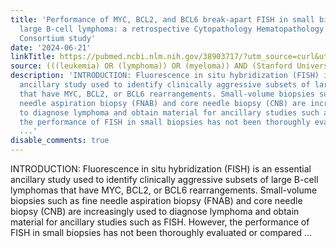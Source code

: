 ```yaml
---
title: 'Performance of MYC, BCL2, and BCL6 break-apart FISH in small biopsies with
  large B-cell lymphoma: a retrospective Cytopathology Hematopathology Interinstitutional
  Consortium study'
date: '2024-06-21'
linkTitle: https://pubmed.ncbi.nlm.nih.gov/38903717/?utm_source=curl&utm_medium=rss&utm_campaign=pubmed-2&utm_content=1Rkszs2HVZ2RHP33OibaNFew6VK-LzjJWTD4GwmLlk8B-wCceh&fc=20220923065203&ff=20240621182520&v=2.18.0.post9+e462414
source: (((leukemia) OR (lymphoma)) OR (myeloma)) AND (Stanford University[Affiliation])
description: 'INTRODUCTION: Fluorescence in situ hybridization (FISH) is an essential
  ancillary study used to identify clinically aggressive subsets of large B-cell lymphomas
  that have MYC, BCL2, or BCL6 rearrangements. Small-volume biopsies such as fine
  needle aspiration biopsy (FNAB) and core needle biopsy (CNB) are increasingly used
  to diagnose lymphoma and obtain material for ancillary studies such as FISH. However,
  the performance of FISH in small biopsies has not been thoroughly evaluated or compared
  ...'
disable_comments: true
---
```

INTRODUCTION: Fluorescence in situ hybridization (FISH) is an essential ancillary study used to identify clinically aggressive subsets of large B-cell lymphomas that have MYC, BCL2, or BCL6 rearrangements. Small-volume biopsies such as fine needle aspiration biopsy (FNAB) and core needle biopsy (CNB) are increasingly used to diagnose lymphoma and obtain material for ancillary studies such as FISH. However, the performance of FISH in small biopsies has not been thoroughly evaluated or compared ...